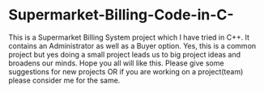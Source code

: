 # Supermarket-Billing-Code-in-C-
This is a Supermarket Billing System project which I have tried in C++. It contains an Administrator as well as a Buyer option. Yes, this is a common project but yes doing a small project leads us to big project ideas and broadens our minds. Hope you all will like this. Please give some suggestions for new projects OR if you are working on a project(team) please consider me for the same. 
